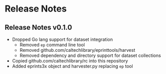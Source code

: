 
# Release Notes

## Release Notes v0.1.0

+ Dropped Go lang support for dataset integration
    + Removed `ep` command line tool
    + Removed github.com/caltechlibrary/eprinttools/harvest
    + Removed dependency and directory support for dataset collections
+ Copied github.com/caltechlibrary/rc into this repository
+ Added eprints3x object and harvester.py replacing `ep` tool

